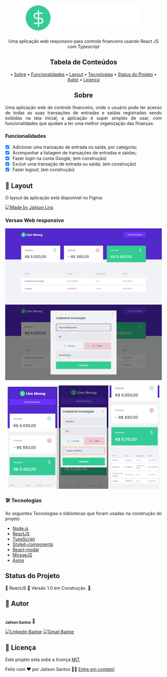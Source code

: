 <h1 align="center">
  <img alt="LinsMoney" title="#LinsMoney" src="./src/assets/logo.svg" />
</h1>

<p align="center">
  Uma aplicação web responsivo para controle financeiro usando React JS com Typescript
</p>

<h2 align="center">Tabela de Conteúdos</h2>
<p align="center">
  • <a href="#sobre">Sobre</a>
  • <a href="#funcionalidades">Funcionalidades</a>
  • <a href="#layout">Layout</a>
  • <a href="#tecnologias">Tecnologias</a> 
  • <a href="#status">Status do Projeto</a> 
  • <a href="#autor">Autor</a>
  • <a href="#licenca">Licença</a>
</p>

<h2 align="center" id="sobre">Sobre</h2>
<p align="justify">Uma aplicação web de controle financeiro, onde o usuário pode ter acesso de todas as suas transações de entradas e saídas registradas sendo exibidas na tela inicial, a aplicação é super simples de usar, com funcionalidades que ajudam a ter uma melhor organização das finanças.</p>

<h3 align="left" id="funcionalidades">Funcionalidades</h3>

- [x] Adicionar uma transação de entrada ou saída, por categoria;
- [x] Acompanhar a listagem de transações de entradas e saídas;
- [x] Fazer login na conta Google; (em construção)
- [x] Excluir uma transação de entrada ou saída; (em construção)
- [x] Fazer logout; (em construção)

<h2 align="left" id="layout">🎨 Layout</h2>
<p align="justify">O layout da aplicação está disponível no Figma:</p>
<a href="https://www.figma.com/file/ESwoOKYGMiqeoQGFWgYovc/dtmoney-Ignite-(Copy)-(Copy)">
  <img alt="Made by Jailson Lins" src="https://img.shields.io/badge/Acessar%20Layout-FIGMA-green">
</a>

<h3 align="left" id="layout">Versao Web responsivo</h3>

<p align="center">
  <img alt="LinsMoneyDashboard" title="#LinsMoneyDashboard" src="./src/assets/dashboard.jpg" width="600px">
  <img alt="LinsMoneyModal" title="#LinsMoneyModal" src="./src/assets/modal.jpg" width="600px">
</p>

<p align="center">
  <img alt="LinsMoneyDashboardMobile" title="#LinsMoneyDashboardMobile" src="./src/assets/dashboard-mobile.jpg" width="160px">
  <img alt="LinsMoneyModalMobile" title="#LinsMoneyModalMobile" src="./src/assets/modal-mobile.jpg" width="160px">
    <img alt="LinsMoneyHistoricoMobile" title="#LinsMoneyHistoricoMobile" src="./src/assets/historico.jpg" width="160px">
</p>


<h3 align="left" id="tecnologias">🛠 Tecnologias</h3>
<p align="justify">As seguintes Tecnologias e bibliotecas que foram usadas na construção do projeto</p>

- [Node.js](https://nodejs.org/en/)
- [ReactJS](https://pt-br.reactjs.org/)
- [TypeScript](https://www.typescriptlang.org/)
- [Styled-components](https://styled-components.com/docs/basics)
- [React-modal](https://github.com/reactjs/react-modal)
- [MirageJS](https://miragejs.com/tutorial/intro/)
- [Axios](https://axios-http.com/docs/intro)

<h2 align="left" id="status">Status do Projeto</h2>
<p align="left"> 🚧  ReactJS 🚀 Versão 1.0 em Construção.  🚧.</p>

<h2 align="left" id="autor">🦸 Autor</h2>
<a href="https://github.com/JailsonSantos">
 <img style="border-radius: 50%;" src="https://avatars.githubusercontent.com/u/11697713?s=96&v=4" width="100px;" alt=""/>
 <br />
 <sub><b>Jailson Santos</b></sub></a> <a href="https://www.linkedin.com/in/jailson-santos-726395104/" title="Jailson Santos">🚀</a>
 <br />

[![Linkedin Badge](https://img.shields.io/badge/-Jailson-blue?style=flat-square&logo=Linkedin&logoColor=white&link=https://www.linkedin.com/in/jailson-santos-726395104/)](https://www.linkedin.com/in/jailson-santos-726395104/) 
[![Gmail Badge](https://img.shields.io/badge/-jailson.ads007@gmail.com-c14438?style=flat-square&logo=Gmail&logoColor=white&link=mailto:jailson.ads007@gmail.com)](mailto:jailson.ads007@gmail.com)


<h2 align="left" id="licenca">📝 Licença</h2>

Este projeto esta sobe a licença [MIT](./LICENSE).

Feito com ❤️ por Jailson Santos 👋🏽 [Entre em contato!](https://www.linkedin.com/in/jailson-santos-726395104/)